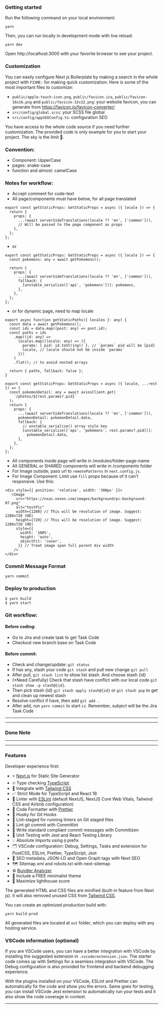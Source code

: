 ### Getting started

Run the following command on your local environment:

```shell
yarn
```

Then, you can run locally in development mode with live reload:

```shell
yarn dev
```

Open http://localhost:3000 with your favorite browser to see your project.

### Customization

You can easily configure Next js Boilerplate by making a search in the whole project with `FIXME:` for making quick customization. Here is some of the most important files to customize:

- `public/apple-touch-icon.png`, `public/favicon.ico`, `public/favicon-16x16.png` and `public/favicon-32x32.png`: your website favicon, you can generate from https://favicon.io/favicon-converter/
- `src/config/global.scss`: your SCSS file global
- `src/config/appSEOConfig.ts`: configuration SEO

You have access to the whole code source if you need further customization. The provided code is only example for you to start your project. The sky is the limit 🚀.


### Convention:
- Component: UpperCase
- pages: snake-case
- function and almost: camelCase


### Notes for workflow:
- Accept comment for code-text
- All page/components must have below, for all page translated
```shell
export const getStaticProps: GetStaticProps = async ({ locale }) => {
  return {
    props: {
      ...(await serverSideTranslations(locale ?? 'en', ['common'])),
      // Will be passed to the page component as props
    },
  };
};
```

- or
```shell
export const getStaticProps: GetStaticProps = async ({ locale }) => {
  const pokemons: any = await getPokemons();

  return {
    props: {
      ...(await serverSideTranslations(locale ?? 'en', ['common'])),
      fallback: {
        [unstable_serialize(['api', 'pokemons'])]: pokemons,
      },
    },
  };
};
```
- or for dynamic page, need to map locale
```shell
export async function getStaticPaths({ locales }: any) {
  const data = await getPokemons();
  const ids = data.map((post: any) => post.id);
  const paths = ids
    .map((id: any) =>
      locales.map((locale: any) => ({
        params: { pid: id.toString() }, // `params` pid will be [pid]
        locale, // locale should not be inside `params`
      }))
    )
    .flat(); // to avoid nested arrays

  return { paths, fallback: false };
}

export const getStaticProps: GetStaticProps = async ({ locale, ...rest }) => {
  const pokemonDetail: any = await axiosClient.get(
    `/photos/${rest.params?.pid}`
  );
  return {
    props: {
      ...(await serverSideTranslations(locale ?? 'en', ['common'])),
      pokemonDetail: pokemonDetail.data,
      fallback: {
        // unstable_serialize() array style key
        [unstable_serialize(['api', 'pokemons', rest.params?.pid])]:
          pokemonDetail.data,
      },
    },
  };
};
```


- All components inside page will write in /modules/folder-page-name
- All GENERAL or SHARED components will write in /components folder
- For Image outside, pass url to `remotePatterns` in `next.config.js`. 
- For Image Component: Limit use `fill` props because of it can't responsive. Use this:
```shell
<div style={{ position: 'relative', width: '300px' }}>
   <Image
     src="https://nxas.nexon.com/images/background/pc-background-07.png"
     alt="testPic"
     width={1280} // This will be resolution of image. Suggest: 1280x720 (HD)
     height={720} // This will be resolution of image. Suggest: 1280x720 (HD)
     style={{
       width: '100%',
       height: 'auto',
       objectFit: 'cover',
      }} // Treat image span full parent div width
    />
</div>
```
 
### Commit Message Format
```shell
yarn commit
```

### Deploy to production
```shell
$ yarn build
$ yarn start
```

### Git workflow:
#### Before coding: 
  - Go to Jira and create task to get Task Code
  - Checkout new branch base on Task Code
#### Before commit:
  - Check and change/update: `git status`
  - If has any, stash your code `git stash` and pull new change `git pull`
  - After pull, `git stash list` to show list stash. And choose stash {id}
  - (*Need Carefully) Check that stash have conflict with our local code `git stash show -p stash@{id}`. 
  - Then pick stash {id} `git stash apply stash@{id}` or `git stash pop` to get and clean up newest stash
  - Resolve conflict if have, then add `git add .`
  - After add, run `yarn commit` to start `cz`. Remember, subject will be the Jira Task Code


---
---
### Done Note
---
---



### Features
Developer experience first:

- ⚡ [Next.js](https://nextjs.org) for Static Site Generator
- 🔥 Type checking [TypeScript](https://www.typescriptlang.org)
- 💎 Integrate with [Tailwind CSS](https://tailwindcss.com)
- ✅ Strict Mode for TypeScript and React 18
- 📏 Linter with [ESLint](https://eslint.org) (default NextJS, NextJS Core Web Vitals, Tailwind CSS and Airbnb configuration)
- 💖 Code Formatter with [Prettier](https://prettier.io)
- 🦊 Husky for Git Hooks
- 🚫 Lint-staged for running linters on Git staged files
- 🚓 Lint git commit with Commitlint
- 📓 Write standard compliant commit messages with Commitizen
- 🦺 Unit Testing with Jest and React Testing Library
- 💡 Absolute Imports using `@` prefix
- 🗂 VSCode configuration: Debug, Settings, Tasks and extension for PostCSS, ESLint, Prettier, TypeScript, Jest
- 🤖 SEO metadata, JSON-LD and Open Graph tags with Next SEO
- 🗺️ Sitemap.xml and robots.txt with next-sitemap
- ⚙️ [Bundler Analyzer](https://www.npmjs.com/package/@next/bundle-analyzer)
- 🌈 Include a FREE minimalist theme
- 💯 Maximize lighthouse score

The generated HTML and CSS files are minified (built-in feature from Next js). It will also removed unused CSS from [Tailwind CSS](https://tailwindcss.com).

You can create an optimized production build with:

```shell
yarn build-prod
```

All generated files are located at `out` folder, which you can deploy with any hosting service.

### VSCode information (optional)

If you are VSCode users, you can have a better integration with VSCode by installing the suggested extension in `.vscode/extension.json`. The starter code comes up with Settings for a seamless integration with VSCode. The Debug configuration is also provided for frontend and backend debugging experience.

With the plugins installed on your VSCode, ESLint and Prettier can automatically fix the code and show you the errors. Same goes for testing, you can install VSCode Jest extension to automatically run your tests and it also show the code coverage in context.

---------------------------------------------------------------------------------------------------------------------------------------------------------------

